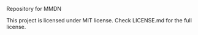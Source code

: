 Repository for MMDN

This project is licensed under MIT license. Check LICENSE.md for the full license.